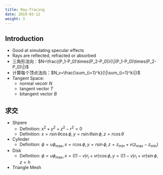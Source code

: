 ```yaml
---
title: Ray-Tracing
date: 2019-03-12
weight: 3
---
```


## Introduction

- Good at simulating specular effects
- Rays are reflected, refracted or absorbed
- 三角形法向：$N=\frac{(P_1-P_0)\times(P_2-P_0)}{\|(P_1-P_0)\times(P_2-P_0)\|}$
- 计算每个顶点法向：$N_v=\frac{\sum_{i=1}^k}{\|\sum_{i=1}^k\|}$
- Tangent Space:
  - normal vecotr $N$
  - tangent vector $T$
  - bitangent vector $B$

## 求交

- Shpere
  - Definition: $x^2+y^2+z^2-r^2=0$
  - Definition: $x=r\sin\theta\cos\phi,y=r\sin\theta\sin\phi,z=r\cos\theta$
- Cylinder
  - Definition: $\phi=u\phi_{\max},x=r\cos\phi,y=r\sin\phi,z=z_{\min}+v(z_{\max}-z_{\min})$
- Disk
  - Definition: $\phi=u\phi_{\max},x=((1-v)r_i+vr)\cos\phi,y=((1-v)r_i+vr)\sin\phi,z=h$
- Triangle Mesh